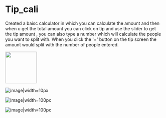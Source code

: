 # Tip_cali
Created a baisc calculator in which you can calculate the amount and then when u get the total amount you can click on tip and use the slider to get the tip amount , you can also type a number which will calculate the people you want to split with. When you click the '=' button on the tip screen the amount would split with the number of people entered.


<img src="https://user-images.githubusercontent.com/63347589/168858212-788589d5-5abd-453b-b0f2-3d4c823d5b36.png" width="100">

![image|width=10px](https://user-images.githubusercontent.com/63347589/168858212-788589d5-5abd-453b-b0f2-3d4c823d5b36.png)

![image|width=100px](https://user-images.githubusercontent.com/63347589/168858256-9c7aade8-6cb8-43c4-af36-97de74395c10.png)

![image|width=100px](https://user-images.githubusercontent.com/63347589/168858297-50b5c541-5725-4450-bb2f-6aeebea88558.png)

